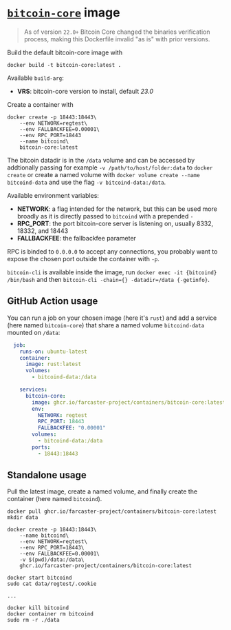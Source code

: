 # [`bitcoin-core`](https://github.com/bitcoin/bitcoin) image

> As of version `22.0+` Bitcoin Core changed the binaries verification process, making this Dockerfile invalid "as is" with prior versions.

Build the default bitcoin-core image with

```
docker build -t bitcoin-core:latest .
```

Available `build-arg`:

- **VRS**: bitcoin-core version to install, default _23.0_

Create a container with

```
docker create -p 18443:18443\
    --env NETWORK=regtest\
    --env FALLBACKFEE=0.00001\
    --env RPC_PORT=18443
    --name bitcoind\
    bitcoin-core:latest
```

The bitcoin datadir is in the `/data` volume and can be accessed by addtionally passing for example `-v /path/to/host/folder:data` to `docker create` or create a named volume with `docker volume create --name bitcoind-data` and use the flag `-v bitcoind-data:/data`.

Available environment variables:

- **NETWORK**: a flag intended for the network, but this can be used more broadly as it is directly passed to `bitcoind` with a prepended `-`
- **RPC_PORT**: the port bitcoin-core server is listening on, usually 8332, 18332, and 18443
- **FALLBACKFEE**: the fallbackfee parameter

RPC is binded to `0.0.0.0` to accept any connections, you probably want to expose the chosen port outside the container with `-p`.

`bitcoin-cli` is available inside the image, run `docker exec -it {bitcoind} /bin/bash` and then `bitcoin-cli -chain={} -datadir=/data {-getinfo}`.

## GitHub Action usage

You can run a job on your chosen image (here it's `rust`) and add a service (here named `bitcoin-core`) that share a named volume `bitcoind-data` mounted on `/data`:

```yaml
  job:
    runs-on: ubuntu-latest
    container:
      image: rust:latest
      volumes:
        - bitcoind-data:/data

    services:
      bitcoin-core:
        image: ghcr.io/farcaster-project/containers/bitcoin-core:latest
        env:
          NETWORK: regtest
          RPC_PORT: 18443
          FALLBACKFEE: "0.00001"
        volumes:
          - bitcoind-data:/data
        ports:
          - 18443:18443
```

## Standalone usage

Pull the latest image, create a named volume, and finally create the container (here named `bitcoind`).

```
docker pull ghcr.io/farcaster-project/containers/bitcoin-core:latest
mkdir data

docker create -p 18443:18443\
    --name bitcoind\
    --env NETWORK=regtest\
    --env RPC_PORT=18443\
    --env FALLBACKFEE=0.00001\
    -v $(pwd)/data:/data\
    ghcr.io/farcaster-project/containers/bitcoin-core:latest

docker start bitcoind
sudo cat data/regtest/.cookie

...

docker kill bitcoind
docker container rm bitcoind
sudo rm -r ./data
```
